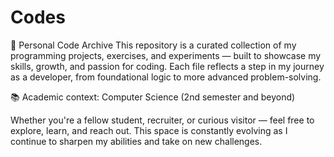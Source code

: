 # Codes
🚀 Personal Code Archive
This repository is a curated collection of my programming projects, exercises, and experiments — built to showcase my skills, growth, and passion for coding. Each file reflects a step in my journey as a developer, from foundational logic to more advanced problem-solving.

📚 Academic context: Computer Science (2nd semester and beyond)

Whether you're a fellow student, recruiter, or curious visitor — feel free to explore, learn, and reach out. This space is constantly evolving as I continue to sharpen my abilities and take on new challenges.
